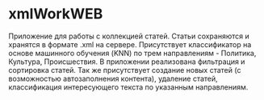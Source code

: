 # xmlWorkWEB

Приложение для работы с коллекцией статей.
Статьи сохраняются и хранятся в формате .xml на сервере.
Присутствует классификатор на основе машинного обучения (KNN) по трем направлениям - Политика, Культура, Происшествия.
В приложении реализована фильтрация и сортировка статей.
Так же присутствует создание новых статей (с возможностью автозаполнения контента), удаление статей, классификация интересующего текста по указанным направлениям.
